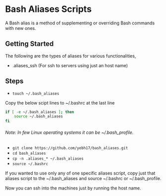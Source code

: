 # Bash Aliases Scripts

A Bash alias is a method of supplementing or overriding Bash commands with new ones.

## Getting Started

The following are the types of aliases for various functionalities,

-	.aliases_ssh (For ssh to servers using just an host name)

## Steps

-   `touch ~/.bash_aliases`

Copy the below scipt lines to ~/.bashrc at the last line

```bash
if [ -e ~/.bash_aliases ]; then
    source ~/.bash_aliases
fi
```
###### Note: In few Linux operating systems it can be ~/.bash_profile.

-	`git clone https://github.com/yebh17/bash_aliases.git`
-   `cd bash_aliases`
-	`cp -n .aliases_* ~/.bash_aliases`
-	`source ~/.bashrc`

If you wanted to use only any of one specific aliases script, copy just that aliases script to the ~/.bash_aliases and source ~/.bashrc or ~/.bash_profile.

Now you can ssh into the machines just by running the host name.